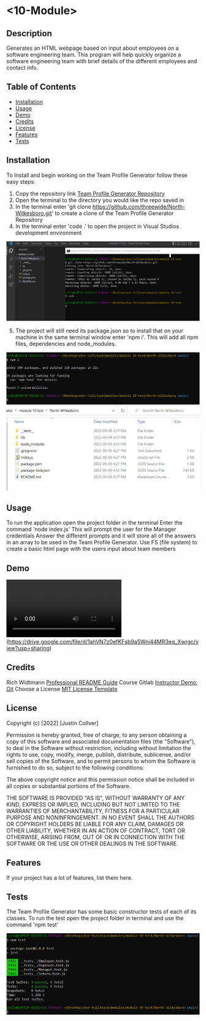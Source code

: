 # <10-Module>

## Description

Generates an HTML webpage based on input about employees on a software engineering team. This program will help quickly organize a software engineering team with brief details of the different employees and contact info.

## Table of Contents

- [Installation](#installation)
- [Usage](#usage)
- [Demo](#demo)
- [Credits](#credits)
- [License](#license)
- [Features](#features)
- [Tests](#tests)

## Installation
To Install and begin working on the Team Profile Generator follow these easy steps:

1. Copy the repository link [Team Profile Generator Repository](https://github.com/threewide/North-Wilkesboro.git)
2. Open the terminal to the directory you would like the repo saved in
3. In the terminal enter 'git clone https://github.com/threewide/North-Wilkesboro.git' to create a clone of the Team Profile Generator Repository
4. In the terminal enter 'code .' to open the project in Visual Studios development environment

![Installation](./assets/images/installation-guide.png)

5. The project will still need its package.json so to install that on your machine in the same terminal window enter 'npm i'. This will add all npm files, dependencies and node_modules.

![npm Installation](./assets/images/npm-install.png)
![Added Files](./assets/images/added-files.png)

## Usage

To run the application open the project folder in the terminal
Enter the command 'node index.js'
This will prompt the user for the Manager credentials
Answer the different prompts and it will store all of the answers in an array to be used in the Team Profile Generator.
Use FS (file system) to create a basic html page with the users input about team members

## Demo

![Application Demo](./assets/videos/Team-Profile-Generator-Demo.mp4)(https://drive.google.com/file/d/1ahVN7z0efKFsb9a5Wni44MR3eq_Xwrgc/view?usp=sharing)

## Credits

Rich Widtmann [Professional README Guide](https://coding-boot-camp.github.io/full-stack/github/professional-readme-guide)
Course Gitlab [Instructor Demo: Git](https://utoronto.bootcampcontent.com/utoronto-bootcamp/UTOR-VIRT-FSF-FT-05-2022-U-LOLC/-/tree/main/01-HTML-Git-CSS/01-Activities/03-Ins_Git)
Choose a License [MIT License Template](https://choosealicense.com/licenses/mit/)

## License

Copyright (c) [2022] [Justin Collver]

Permission is hereby granted, free of charge, to any person obtaining a copy
of this software and associated documentation files (the "Software"), to deal
in the Software without restriction, including without limitation the rights
to use, copy, modify, merge, publish, distribute, sublicense, and/or sell
copies of the Software, and to permit persons to whom the Software is
furnished to do so, subject to the following conditions:

The above copyright notice and this permission notice shall be included in all
copies or substantial portions of the Software.

THE SOFTWARE IS PROVIDED "AS IS", WITHOUT WARRANTY OF ANY KIND, EXPRESS OR
IMPLIED, INCLUDING BUT NOT LIMITED TO THE WARRANTIES OF MERCHANTABILITY,
FITNESS FOR A PARTICULAR PURPOSE AND NONINFRINGEMENT. IN NO EVENT SHALL THE
AUTHORS OR COPYRIGHT HOLDERS BE LIABLE FOR ANY CLAIM, DAMAGES OR OTHER
LIABILITY, WHETHER IN AN ACTION OF CONTRACT, TORT OR OTHERWISE, ARISING FROM,
OUT OF OR IN CONNECTION WITH THE SOFTWARE OR THE USE OR OTHER DEALINGS IN THE
SOFTWARE.

## Features

If your project has a lot of features, list them here.

## Tests

The Team Profile Generator has some basic constructor tests of each of its classes. To run the test open the project folder in terminal and use the command 'npm test'

![Jest Test](./assets/images/npm-tests.png)
